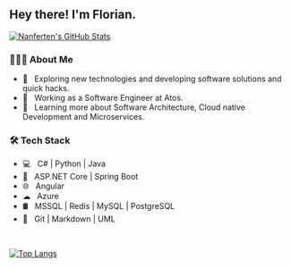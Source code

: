 <h2> Hey there! I'm Florian.</h2>

[![Nanferten's GitHub Stats](https://github-readme-stats.vercel.app/api?username=Nanferten&show_icons=true)](https://github.com/Nanferten)

<h3> 👨🏻‍💻 About Me </h3>

- 🤔 &nbsp; Exploring new technologies and developing software solutions and quick hacks.
- 💼 &nbsp; Working as a Software Engineer at Atos.
- 🌱 &nbsp; Learning more about Software Architecture, Cloud native Development and Microservices.

<h3>🛠 Tech Stack</h3>

- 💻 &nbsp; C# | Python | Java
- 📒 &nbsp; ASP.NET Core | Spring Boot
- 🌐 &nbsp; Angular
- ☁ &nbsp; Azure
- 🛢 &nbsp; MSSQL | Redis | MySQL | PostgreSQL
- 🔧 &nbsp; Git | Markdown | UML

<br/>


[![Top Langs](https://github-readme-stats.vercel.app/api/top-langs/?username=Nanferten&layout=compact)](https://github.com/Nanferten)
